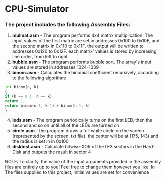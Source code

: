 # CPU-Simulator

### The project includes the following Assembly Files:

1. **mulmat.asm** - The program performs 4x4 matrix multiplication. The input values of the first matrix are set in addresses 0x100 to 0x10F, and the second matrix in 0x110 to 0x11F. the output will be written to addresses 0x120 to 0x12F. each matrix' values is stored by increasing line order, from left to right
2. **bubble.asm** - The program performs bubble sort. The array's input values are stored in addresses 1024-1039
3.  **binom.asm** - Calculates the binomial coefficient recursively, according to the following algorithm:
```python
int binom(n, k)
{
if (k == 0 || n == k)
return 1;
return binom(n-1, k-1) + binom(n-1, k)
}

```
4. **leds.asm** - The program periodically turns on the first LED, then the second and so on until all of the LEDs are turned on
5. **circle.asm** - the program draws a full white circle on the screen (represented by the screen. txt file). the center will be at (175, 143) and the radius is set in in 0x100 
6. **disktest.asm** - Calculate bitwise-XOR of the 0-3 sectors in the Hard-Disk and outputs the result in sector 4

NOTE: To clarify, the value of the input arguments provided in the assembly files are entirely up to you! Feel free to change them however you like. In The files supplied to this project, initial values are set for convenience
